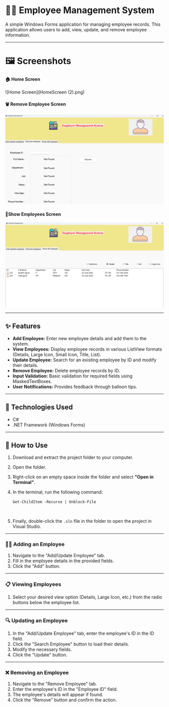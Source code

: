 

# 👨‍💼 Employee Management System

A simple Windows Forms application for managing employee records. This application allows users to add, view, update, and remove employee information.

------

# 🖼️ Screenshots



#### 🏠 Home Screen



![Home Screen](HomeScreen (2).png)



#### 🗑️ Remove Employee Screen



![Home Screen](RemoveScreen.png)



####  

#### :telescope:Show Employees Screen



![Show Employee](ShowEmployee.png)



------



## ✨ Features

- **Add Employee:** Enter new employee details and add them to the system.
-  **View Employees:** Display employee records in various ListView formats (Details, Large Icon, Small Icon, Title, List).
- **Update Employee:** Search for an existing employee by ID and modify their details.
- **Remove Employee:** Delete employee records by ID.
- **Input Validation:** Basic validation for required fields using MaskedTextBoxes.
- **User Notifications:** Provides feedback through balloon tips.

------

## 🧰 Technologies Used

-  C#
-  .NET Framework (Windows Forms)

------

## 🚀 How to Use

1. Download and extract the project folder to your computer.
2. Open the folder.
3. Right-click on an empty space inside the folder and select **"Open in Terminal"**.
4. In the terminal, run the following command:

   ```
   Get-ChildItem -Recurse | Unblock-File
   ```

​    

5. Finally, double-click the `.sln` file in the folder to open the project in Visual Studio.

---

### 👨‍💼 Adding an Employee

1. Navigate to the "Add/Update Employee" tab.
2. Fill in the employee details in the provided fields.
3. Click the "Add" button.

------

### 📋 Viewing Employees

1. Select your desired view option (Details, Large Icon, etc.) from the radio buttons below the employee list.

------

### 🔍 Updating an Employee

1. In the "Add/Update Employee" tab, enter the employee's ID in the ID field.
2. Click the "Search Employee" button to load their details.
3. Modify the necessary fields.
4. Click the "Update" button.

------

### ❌ Removing an Employee

1. Navigate to the "Remove Employee" tab.
2. Enter the employee's ID in the "Employee ID" field.
3. The employee's details will appear if found.
4. Click the "Remove" button and confirm the action.